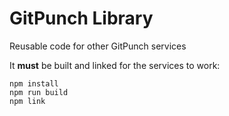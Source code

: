 # GitPunch Library

Reusable code for other GitPunch services

It **must** be built and linked for the services to work:

```
npm install
npm run build
npm link
```
